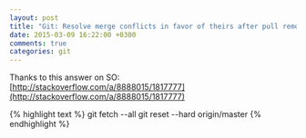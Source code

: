 ```yaml
---
layout: post
title: "Git: Resolve merge conflicts in favor of theirs after pull remote"
date: 2015-03-09 16:22:00 +0300
comments: true
categories: git
---
```


Thanks to this answer on SO: [http://stackoverflow.com/a/8888015/1817777](http://stackoverflow.com/a/8888015/1817777)

{% highlight text %}
git fetch --all
git reset --hard origin/master
{% endhighlight %}